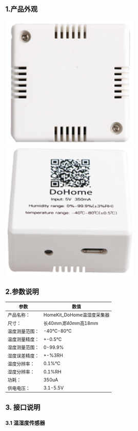## 1.产品外观

 <img src="../README_IMAGE/1.png" width="400" />
 
 <img src="../README_IMAGE/2.png" width="400" />
 
## 2.参数说明

|参数                   |数值                                         |
|-----------------------|--------------------------------------------|
|产品名称：               | HomeKit_DoHome温湿度采集器                  |
|尺寸：                  | 长40mm*宽40mm*高18mm                        |
|温度测量范围：           |-40℃-80℃                                   |
|温度测量精度：           |+-0.5℃                                      |
|湿度测量范围：           |0-99.9%                                     |
|湿度误差精度：           |+-%3RH                                      |
|温度分辨率：             |0.1%℃                                      |
|湿度分辨率：             |0.1%RH                                      |
|功耗：                  |350uA                                       |
|供电电压：              |3.1-5.5V                                     |

## 3. 接口说明

### 3.1 温湿度传感器




